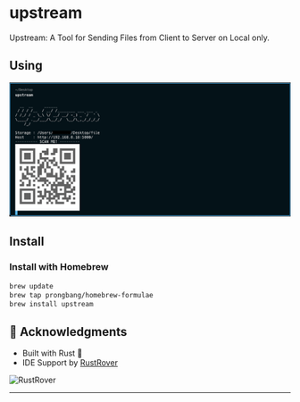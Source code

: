 # upstream

Upstream: A Tool for Sending Files from Client to Server on Local only.

## Using

![img.png](img.png)

## Install

### Install with Homebrew

```shell
brew update
brew tap prongbang/homebrew-formulae
brew install upstream
```

## 🙏 Acknowledgments

- Built with Rust 🦀
- IDE Support by [RustRover](https://www.jetbrains.com/rust/)

![RustRover](https://resources.jetbrains.com/help/img/idea/2024.3/RustRover_icon.svg)

---